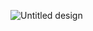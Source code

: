 ![Untitled design](https://github.com/user-attachments/assets/91326c2c-33a3-4e91-aac6-e95ccf1702c8)
